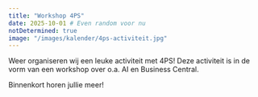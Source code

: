 ```yaml
---
title: "Workshop 4PS"
date: 2025-10-01 # Even random voor nu
notDetermined: true
image: "/images/kalender/4ps-activiteit.jpg"
---
```


Weer organiseren wij een leuke activiteit met 4PS! Deze activiteit is in de vorm van een workshop over o.a. AI en Business Central.

Binnenkort horen jullie meer!
